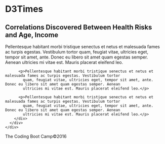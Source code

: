 <!DOCTYPE html>
<html lang="en">

<head>
  <meta charset="UTF-8">
  <title>D3Times</title>
  <script src="https://code.jquery.com/jquery-3.3.1.slim.min.js" integrity="sha384-q8i/X+965DzO0rT7abK41JStQIAqVgRVzpbzo5smXKp4YfRvH+8abtTE1Pi6jizo"
    crossorigin="anonymous"></script>
  <script src="https://cdnjs.cloudflare.com/ajax/libs/popper.js/1.14.3/umd/popper.min.js" integrity="sha384-ZMP7rVo3mIykV+2+9J3UJ46jBk0WLaUAdn689aCwoqbBJiSnjAK/l8WvCWPIPm49"
    crossorigin="anonymous"></script>
  <script src="https://stackpath.bootstrapcdn.com/bootstrap/4.1.3/js/bootstrap.min.js" integrity="sha384-ChfqqxuZUCnJSK3+MXmPNIyE6ZbWh2IMqE241rYiqJxyMiZ6OW/JmZQ5stwEULTy"
    crossorigin="anonymous"></script>
  <link rel="stylesheet" href="https://stackpath.bootstrapcdn.com/bootstrap/4.1.3/css/bootstrap.min.css" integrity="sha384-MCw98/SFnGE8fJT3GXwEOngsV7Zt27NXFoaoApmYm81iuXoPkFOJwJ8ERdknLPMO"
    crossorigin="anonymous"> 
  <link rel="stylesheet" href="assets/css/style.css"> 
  <link rel="stylesheet" href="assets/css/d3Style.css"> 

</head>

<body>
  <div class="container">
    <div class="row">
      <div class="col-xs-12 col-md-12">
        <h1>D3Times</h1>
      </div>
    </div>
    <div class="row">
      <div class="col-xs-12  col-md-9">
        <div id="scatter">
          <!-- We append our chart here. -->
        </div>
      </div>
    </div>
    <div class="row">
      <div class="col-xs-12  col-md-9">
        <div class="article">
          <h2>Correlations Discovered Between Health Risks and Age, Income</h2>
          <p>Pellentesque habitant morbi tristique senectus et netus et malesuada fames ac turpis egestas. Vestibulum tortor
            quam, feugiat vitae, ultricies eget, tempor sit amet, ante. Donec eu libero sit amet quam egestas semper. Aenean
            ultricies mi vitae est. Mauris placerat eleifend leo.</p>

          <p>Pellentesque habitant morbi tristique senectus et netus et malesuada fames ac turpis egestas. Vestibulum tortor
            quam, feugiat vitae, ultricies eget, tempor sit amet, ante. Donec eu libero sit amet quam egestas semper. Aenean
            ultricies mi vitae est. Mauris placerat eleifend leo.</p>

          <p>Pellentesque habitant morbi tristique senectus et netus et malesuada fames ac turpis egestas. Vestibulum tortor
            quam, feugiat vitae, ultricies eget, tempor sit amet, ante. Donec eu libero sit amet quam egestas semper. Aenean
            ultricies mi vitae est. Mauris placerat eleifend leo.</p>
        </div>
      </div>
    </div>
  </div>

  <!-- Footer-->
  <div id="footer">
    <p>The Coding Boot Camp&copy;2016</p>
  </div>
  <script src="https://cdnjs.cloudflare.com/ajax/libs/d3/5.5.0/d3.min.js"></script>
  <script src="https://cdnjs.cloudflare.com/ajax/libs/d3-tip/0.9.1/d3-tip.js"></script>
  <script type="text/javascript" src="assets/js/app.js"></script>

</body>

</html> 
